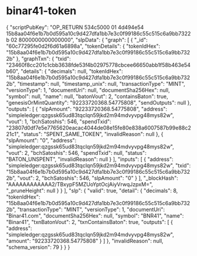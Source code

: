 # binar41-token
{ "scriptPubKey": "OP_RETURN 534c5000 01 4d494e54 15b8aa04f6e1b7b0d595a10c9d427dfa1bb7e3c0f99186c55c515c6a9bb7322b 02 8000000000000000", "slpData": { "graph": [ { "_id": "60c77295fe0d2f6d61a6898a", "tokenDetails": { "tokenIdHex": "15b8aa04f6e1b7b0d595a10c9d427dfa1bb7e3c0f99186c55c515c6a9bb7322b" }, "graphTxn": { "txid": "23460f8cc201c1cbb3638fde53f4b02975778cbcee66650abb1f58b463e54b60", "details": { "decimals": null, "tokenIdHex": "15b8aa04f6e1b7b0d595a10c9d427dfa1bb7e3c0f99186c55c515c6a9bb7322b", "timestamp": null, "timestamp_unix": null, "transactionType": "MINT", "versionType": 1, "documentUri": null, "documentSha256Hex": null, "symbol": null, "name": null, "batonVout": 2, "containsBaton": true, "genesisOrMintQuantity": "92233720368.54775808", "sendOutputs": null }, "outputs": [ { "slpAmount": "92233720368.54775808", "address": "simpleledger:qzgssk65ud83tqclqn59jkd2m94mdvyvpg48mys82w", "vout": 1, "bchSatoshis": 546, "spendTxid": "23807d0df7e5e7765620eacac4044de08e15fe80e838a6007587b99e88c221c1", "status": "SPENT_SAME_TOKEN", "invalidReason": null }, { "slpAmount": "0", "address": "simpleledger:qzgssk65ud83tqclqn59jkd2m94mdvyvpg48mys82w", "vout": 2, "bchSatoshis": 546, "spendTxid": null, "status": "BATON_UNSPENT", "invalidReason": null } ], "inputs": [ { "address": "simpleledger:qzgssk65ud83tqclqn59jkd2m94mdvyvpg48mys82w", "txid": "15b8aa04f6e1b7b0d595a10c9d427dfa1bb7e3c0f99186c55c515c6a9bb7322b", "vout": 2, "bchSatoshis": 546, "slpAmount": "0" } ], "_blockHash": "AAAAAAAAAAAA2/TBxypF5MZUoYptOcjAiyVrwqJzpxM=", "_pruneHeight": null } } ], "slp": { "valid": true, "detail": { "decimals": 8, "tokenIdHex": "15b8aa04f6e1b7b0d595a10c9d427dfa1bb7e3c0f99186c55c515c6a9bb7322b", "transactionType": "MINT", "versionType": 1, "documentUri": "Binar41.com", "documentSha256Hex": null, "symbol": "BNR41", "name": "Binar41", "txnBatonVout": 2, "txnContainsBaton": true, "outputs": [ { "address": "simpleledger:qzgssk65ud83tqclqn59jkd2m94mdvyvpg48mys82w", "amount": "92233720368.54775808" } ] }, "invalidReason": null, "schema_version": 79 } } }
